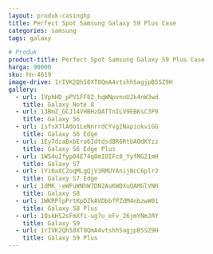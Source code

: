 ```yaml
---
layout: produk-casinghp
title: Perfect Spot Samsung Galaxy S9 Plus Case
categories: samsung
tags: galaxy

# Produk
product-title: Perfect Spot Samsung Galaxy S9 Plus Case
harga: 90000
sku: hn-4619
image-drive: 1rIVK2Qh58XT0QmA4vtshhSagjpB5SZ9H
gallery:
  - url: 1VphHD_pPV1FF82_hqWNpvnnUJk4nW3wd
    title: Galaxy Note 8
  - url: 13BmZ_GCJ14VHBHzQATTnILV9EBKsC3P9
    title: Galaxy S6
  - url: 1sfsX7lA0o1LeNnrrdCYvg2NapiokviGG
    title: Galaxy S6 Edge
  - url: 1Ey7dzaBxbEro6IdtdsdBR6RtbA0dKYzz
    title: Galaxy S6 Edge Plus
  - url: 1WS4uIfypO4E74q0mIOIFc8_YyfMG21mH
    title: Galaxy S7
  - url: 1Yi0a8C2oqMLgQjV3RMUYAnijNcC6plrJ
    title: Galaxy S7 Edge
  - url: 1dMK_-eWFuWNhW7DN2AuKWDXuQAMGlVNH
    title: Galaxy S8
  - url: 1WKRPlpPrtKpDZkAVDbbfPZdM4nbzwW01
    title: Galaxy S8 Plus
  - url: 1QskHS2sFmXfi-ug7u_eFv_26jmYNmJRY
    title: Galaxy S9
  - url: 1rIVK2Qh58XT0QmA4vtshhSagjpB5SZ9H
    title: Galaxy S9 Plus
---
```

